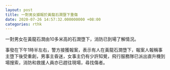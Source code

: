 ```yaml
---
layout: post
title: 一對男女據報於黃龍石澗墮下重傷
date: 2020-07-26 14:57:32.000000000 +08:00
categories: rthk
---
```


一對男女在黃龍石澗由10多米高的石澗墮下，消防已到場了解情況。

事發在下午1時半左右，警方接獲報案，表示有人在黃龍石澗墮下，報案人報稱事主墮下後受重創，男事主昏迷，女事主仍有少許知覺，飛行服務隊已派出直升機到場搜索，消防和救援人員亦已趕往現場，尋找傷者。
